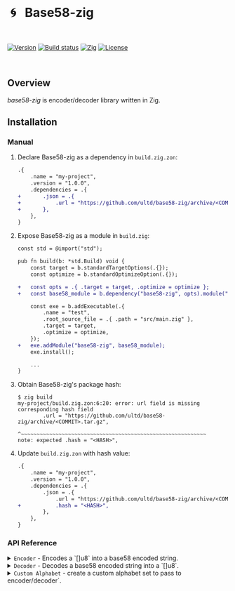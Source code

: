 <br/>

<p align="center">
  <h1>&nbsp;🌀 &nbsp;&nbsp;Base58-zig</h1>
    <br/>
    <br/>
  <a href="https://github.com/ultd/base58-zig/releases/latest"><img alt="Version" src="https://img.shields.io/github/v/release/ultd/base58-zig?include_prereleases&label=version"></a>
  <a href="https://github.com/ultd/base58-zig/actions/workflows/test.yml"><img alt="Build status" src="https://img.shields.io/github/actions/workflow/status/ultd/base58-zig/test.yml?branch=main" /></a>
  <a href="https://ziglang.org/download"><img alt="Zig" src="https://img.shields.io/badge/zig-master-green.svg"></a>
  <a href="https://github.com/ultd/base58-zig/blob/main/LICENSE"><img alt="License" src="https://img.shields.io/badge/license-MIT-blue"></a>
</p>
<br/>

## Overview

_base58-zig_ is encoder/decoder library written in Zig.

## Installation

### Manual

1. Declare Base58-zig as a dependency in `build.zig.zon`:

   ```diff
   .{
       .name = "my-project",
       .version = "1.0.0",
       .dependencies = .{
   +       .json = .{
   +           .url = "https://github.com/ultd/base58-zig/archive/<COMMIT>.tar.gz",
   +       },
       },
   }
   ```

2. Expose Base58-zig as a module in `build.zig`:

   ```diff
   const std = @import("std");

   pub fn build(b: *std.Build) void {
       const target = b.standardTargetOptions(.{});
       const optimize = b.standardOptimizeOption(.{});

   +   const opts = .{ .target = target, .optimize = optimize };
   +   const base58_module = b.dependency("base58-zig", opts).module("base58-zig");

       const exe = b.addExecutable(.{
           .name = "test",
           .root_source_file = .{ .path = "src/main.zig" },
           .target = target,
           .optimize = optimize,
       });
   +   exe.addModule("base58-zig", base58_module);
       exe.install();

       ...
   }
   ```

3. Obtain Base58-zig's package hash:

   ```
   $ zig build
   my-project/build.zig.zon:6:20: error: url field is missing corresponding hash field
           .url = "https://github.com/ultd/base58-zig/archive/<COMMIT>.tar.gz",
                  ^~~~~~~~~~~~~~~~~~~~~~~~~~~~~~~~~~~~~~~~~~~~~~~~~~~~~~~~~~~~
   note: expected .hash = "<HASH>",
   ```

4. Update `build.zig.zon` with hash value:

   ```diff
   .{
       .name = "my-project",
       .version = "1.0.0",
       .dependencies = .{
           .json = .{
               .url = "https://github.com/ultd/base58-zig/archive/<COMMIT>.tar.gz",
   +           .hash = "<HASH>",
           },
       },
   }
   ```

### API Reference

<details>
<summary><code>Encoder</code> - Encodes a `[]u8` into a base58 encoded string.</summary>

**Example**

```zig
const std = @import("std");
const base58 = @import("base58-zig");

const allocator = std.heap.page_allocator;

var someBytes = [4]u8{ 10, 20, 30, 40 };

pub fn main() !void {
    var encoder = base58.Encoder.init(allocator, .{});
    var encodedStr = try encoder.encode(allocator, &someBytes);
    std.log.debug("encoded val: {s}", .{encodedStr});
}
```

</details>

<details>
<summary><code>Decoder</code> - Decodes a base58 encoded string into a `[]u8`.</summary>

**Example**

```zig
const std = @import("std");
const base58 = @import("base58-zig");

const allocator = std.heap.page_allocator;

var encodedStr: []const u8 = "4rL4RCWHz3iNCdCaveD8KcHfV9YWGsqSHFPo7X2zBNwa";

pub fn main() !void {
    var decoder = base58.Decoder.init(allocator, .{});
    var decodedBytes = try decoder.decode(encodedStr);
    std.log.debug("decoded bytes: {any}", .{decodedBytes});
}
```

</details>

<details>
<summary><code>Custom Alphabet</code> - create a custom alphabet set to pass to encoder/decoder`.</summary>

**Example**

```zig
const std = @import("std");
const base58 = @import("base58-zig");

const allocator = std.heap.page_allocator;

var alpha = base58.Alphabet.new(.{
.alphabet = [58]u8{...}. // custom alphabets
});

pub fn main() !void {
    var encoder = base58.Encoder.init(allocator, .{ alphabet = alpha });
    var encodedStr = try encoder.encode(allocator, &someBytes);
    std.log.debug("encoded val: {s}", .{encodedStr});
}
```

</details>
